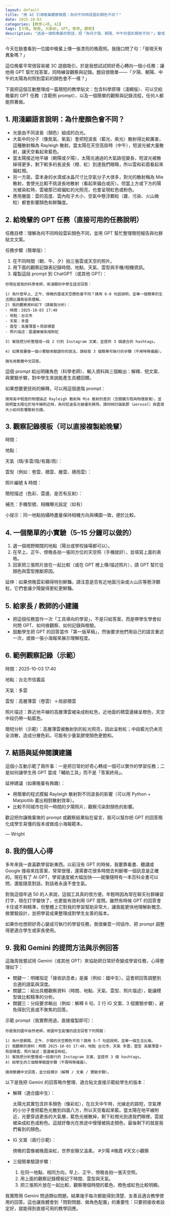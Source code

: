 ```yaml
---
layout: default
title: "用 AI 引導晚輩觀察晚霞：為何不同時段雲彩顏色不同？"
date: 2025-10-03
categories: [教學心得, AI]
tags: [夕陽, 晚霞, 光散射, GPT, 教學, 觀察]
description: "透過一個和晚輩的對話，把「為何夕陽、朝陽、中午的雲彩顏色不同？」變成一個 AI+實作學習任務。包含科學說明、觀察步驟與實作 prompt 範例。"
---
```


今天在臉書看到一位國中晚輩上傳一張漂亮的晚霞照。我隨口問了句：「發現天有異象嗎？」

這位晚輩平常很容易被 3C 遊戲吸引，於是我想試試把好奇心轉向一個小任務：讓他用 GPT 幫忙找答案，同時練習觀察與記錄。題目很簡單——「夕陽、朝陽、中午的太陽為何照到雲彩的顏色會不一樣？」

下面把這個互動整理成一篇簡短的教學貼文：包含科學原理（淺顯版）、可以交給晚輩的 GPT 任務（含範例 prompt）、以及一個簡單的觀察與記錄流程，任何人都能照著做。

## 1. 用淺顯語言說明：為什麼顏色會不同？

- 光是由不同波長（顏色）組成的白光。
- 大氣中的分子（像氮氣、氧氣）會把短波長（藍光、紫光）散射得比較厲害，這種散射稱為 Rayleigh 散射。當太陽在天空高掛時（中午），短波光被大量散射，讓天空看起來藍色。
- 當太陽接近地平線（朝陽或夕陽），太陽光通過的大氣路徑變長，短波光被散掉得更多，剩下較多的長波長（橙、紅）到達我們眼睛，所以雲和彩霞看起來偏紅橙。
- 另一方面，雲本身的水滴或冰晶尺寸比空氣分子大很多，對光的散射稱為 Mie 散射，會使光比較不挑波長地散射（看起來偏白或灰）。但當上方或下方的陽光被染紅時，雲被那已經偏紅的光照亮，也會呈現紅色或粉色。
- 應用層面：雲的高度、雲內粒子大小、空氣中懸浮顆粒（霧、污染、火山微粒）都會影響顏色和鮮豔度。

## 2. 給晚輩的 GPT 任務（直接可用的任務說明）

任務目標：理解為何不同時段雲彩顏色不同，並用 GPT 幫忙整理簡短報告與社群貼文文案。

任務步驟（簡單版）：
1. 在不同時間（朝、午、夕）拍三張雲或天空的照片。
2. 用下面的觀察記錄表記錄時間、地點、天氣、雲型與手機/相機資訊。
3. 複製這段 prompt 到 ChatGPT（或其他 GPT）：

```text
你現在是我的科學老師，用淺顯的中學生語言回答：

1) 為什麼早上、正午、傍晚的雲或天空顏色會不同？請用 6-8 句話說明，並舉一個簡單的生活類比讓我容易理解。
2) 我的觀察資料如下（請幫我分析）：
- 時間：2025-10-03 17:40
- 地點：台北市
- 天氣：多雲
- 雲型：高層薄雲＋局部積雲
- 照片描述：雲邊緣被染成粉紅

3) 幫我把分析整理成一段 2 行的 Instagram 文案，並提供 3 個適合的 hashtags。

4) 如果我要做一個小實驗來驗證你的說法，請給我 3 個簡單可執行的步驟（不用特殊儀器）。

請先用繁體中文回答。
```

這個 prompt 給出明確角色（科學老師）、輸入資料與三個輸出：解釋、短文案、與實驗步驟，對中學生來說能產生具體回饋。

如果想要更技術的解釋，可以用這個進階 prompt：

```text
請用高中程度的物理描述 Rayleigh 散射與 Mie 散射的差別（含關鍵方程與物理直覺），並說明當太陽位於地平線附近時，為何短波長光被優先移除。請同時討論氣膠（aerosol）與雲滴大小如何影響散射光譜。
```

## 3. 觀察記錄模板（可以直接複製給晚輩）

時間：

地點：

天氣（晴/多雲/陰/有霧/雨）：

雲型（例如：卷雲、積雲、層雲、積雨雲）：

照片編號 & 時間：

簡短描述（色彩、雲邊、是否有反射）：

補充：手機型號、相機曝光設定（如有）

小提示：同一地點拍攝時盡量保持相機方向與構圖一致，便於比較。

## 4. 一個簡單的小實驗（5–15 分鐘可以做的）

1. 選一個視野開闊的地點（陽台或學校操場都可以）。
2. 在早上、正午、傍晚各拍一張同方位的天空照（手機就好），並填寫上面的表格。
3. 回家把三張照片放在一起比較（或在 GPT 裡上傳/描述照片），請 GPT 幫忙從顏色與雲型推斷原因。

延伸：如果傍晚雲彩顯得特別鮮豔，請注意是否有近地面污染或火山灰等懸浮顆粒，它們會讓夕陽變得更紅更鮮豔。

## 5. 給家長 / 教師的小建議

- 把這個任務當作一次「工具導向的學習」，不是只給答案，而是帶學生學會如何問 GPT、如何做觀察、如何記錄與檢驗。
- 鼓勵學生把 GPT 的回答當作「第一版草稿」，然後要求他們用自己的語言重述一次，或做一張小海報來展示理解程度。

## 6. 範例觀察記錄（示範）

時間：2025-10-03 17:40

地點：台北市信義區

天氣：多雲

雲型：高層薄雲（卷雲）＋局部積雲

照片描述：靠近地平線的高層薄雲被染成粉紅色，近地面的積雲邊緣呈橙色，天空中段仍帶一點藍色。

簡短分析（示範）：高層薄雲被散射到的紅光照亮，因此呈粉紅；中段藍光仍未完全消散，造成分層色彩。可能有少量氣膠使顏色更飽和。

## 7. 結語與延伸閱讀建議

這個小互動示範了兩件事：一是把日常的好奇心轉成一個可以實作的學習任務；二是如何讓學生用 GPT 當成「輔助工具」而不是「答案終局」。

延伸建議（如果晚輩有興趣）：
- 用簡單的程式模擬 Rayleigh 散射對不同波長的影響（可以用 Python + Matplotlib 畫出相對散射效率）。
- 比較不同城市在同一時間的夕陽照片，觀察污染對顏色的影響。

歡迎把你讓晚輩做的 prompt 或觀察結果貼在留言，我可以幫你把 GPT 的回答簡化成學生易懂的版本或做成小海報範本。

— Wright

## 8. 我的個人心得

多年來我一直喜歡學習新東西。以前沒有 GPT 的時候，我要靠看書、聽講或 Google 搜尋來找答案，常常很慢，還需要花很多時間去判斷哪一個訊息是正確的。現在有了 AI GPT，學習速度被大幅加快——就像隨時有一本百科全書可以問，還能隨意對話，對話者永遠不會生氣。

對我這個年過 50 的人來說，這個工具真的很方便。年輕時因為常在聊天社群練習打字，現在打字變快了，也更能有效利用 GPT 提問。雖然有時候 GPT 的回答會卡住或不夠精準，但整體上它對我的學習幫助非常大，讓我能更快地理解新概念、做實驗設計，並把學習成果整理成對學生友善的版本。

如果你也想把好奇心變成可執行的學習任務，我很樂意一同協作、把 prompt 調整得更適合學生或家長使用。

## 9. 我和 Gemini 的提問方法與示例回答

這幾周我嘗試用 Gemini（或其他 GPT）來協助把日常好奇變成學習任務，心得整理如下：

- 關鍵一：明確指定「接收訊息者」是誰（例如：國中生）。這會把回答調整到合適的語氣與深度。
- 關鍵二：給出具體觀察資料（時間、地點、天氣、雲型、照片描述），能讓模型做比較精準的分析。
- 關鍵三：分段要求輸出（例如：解釋 6 句、2 行 IG 文案、3 個實驗步驟），避免得到冗長或不聚焦的回答。

示範 prompt（我實際用過，直接複製即可）：

```text
你是我的國中自然老師，用國中生能懂的語言回答下列問題：

1) 為什麼朝陽、正午、夕陽的天空顏色不同？請用 5-7 句話說明，並舉一個生活比喻。
2) 我觀察的資料：時間 2025-10-03 17:40，地點 台北市，天氣 多雲，雲型 高層薄雲＋局部積雲，照片描述：雲邊緣呈粉紅。
3) 幫我把分析整理成一段兩行的 Instagram 文案，並提供 3 個 hashtags。
4) 給學生的三個簡單驗證步驟（不需特殊儀器）。

請用繁體中文回答，並分段標示（解釋 / 文案 / 實驗步驟）。
```

以下是我把 Gemini 的回答略作整理、適合貼文直接示範給學生的版本：

- 解釋（適合國中生）：

	太陽光其實包含許多顏色（像彩虹），在白天中午時，光線走的路短，空氣裡的小分子會把藍色光散到四面八方，所以天空看起來藍。當太陽在地平線附近，光要穿過更長的大氣層，藍色光被散掉，剩下紅橙光到達我們眼裡，雲就被染成紅色或粉色。這就好像光在旅途中慢慢被挑走顏色，最後剩下的就是我們看到的顏色。

- IG 文案（兩行示範）：

	傍晚的雲像被晚霞染紅，世界安靜又溫柔。 #夕陽 #晚霞 #天文小觀察

- 三個簡單驗證步驟：

	1. 在同一地點、相同方向，早上、正午、傍晚各拍一張天空照。
	2. 用上面的觀察記錄模板記下時間、雲型與天氣。
	3. 把三張照片放在一起比較，觀察哪個時間的藍色、橙色或紅色比較明顯。

我實際用 Gemini 問過類似問題，結果幾乎每次都能得到清楚、友善且適合教學使用的回答。這也讓我體會到「問對問題、做角色配置」的重要性：只要把接收者設定好，就能得到直接可用的教學回應。
